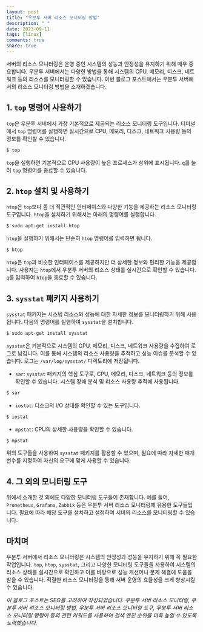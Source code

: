 ```yaml
---
layout: post
title: "우분투 서버 리소스 모니터링 방법"
description: " "
date: 2023-09-11
tags: [linux]
comments: true
share: true
---
```


서버의 리소스 모니터링은 운영 중인 시스템의 성능과 안정성을 유지하기 위해 매우 중요합니다. 우분투 서버에서는 다양한 방법을 통해 시스템의 CPU, 메모리, 디스크, 네트워크 등의 리소스를 모니터링할 수 있습니다. 이번 블로그 포스트에서는 우분투 서버에서의 리소스 모니터링 방법을 소개하겠습니다.

## 1. `top` 명령어 사용하기

`top`은 우분투 서버에서 가장 기본적으로 제공되는 리소스 모니터링 도구입니다. 터미널에서 `top` 명령어를 실행하면 실시간으로 CPU, 메모리, 디스크, 네트워크 사용량 등의 정보를 확인할 수 있습니다.

```bash
$ top
```

`top`을 실행하면 기본적으로 CPU 사용량이 높은 프로세스가 상위에 표시됩니다. `q`를 눌러 `top` 명령어를 종료할 수 있습니다.

## 2. `htop` 설치 및 사용하기

`htop`은 `top`보다 좀 더 직관적인 인터페이스와 다양한 기능을 제공하는 리소스 모니터링 도구입니다. `htop`을 설치하기 위해서는 아래의 명령어를 실행합니다.

```bash
$ sudo apt-get install htop
```

`htop`을 실행하기 위해서는 단순히 `htop` 명령어를 입력하면 됩니다.

```bash
$ htop
```

`htop`은 `top`과 비슷한 인터페이스를 제공하지만 더 상세한 정보와 편리한 기능을 제공합니다. 사용자는 `htop`에서 우분투 서버의 리소스 상태를 실시간으로 확인할 수 있습니다. `q`를 입력하여 `htop`을 종료할 수 있습니다.

## 3. `sysstat` 패키지 사용하기

`sysstat` 패키지는 시스템 리소스와 성능에 대한 자세한 정보를 모니터링하기 위해 사용됩니다. 다음의 명령어를 실행하여 `sysstat`을 설치합니다.

```bash
$ sudo apt-get install sysstat
```

`sysstat`은 기본적으로 시스템의 CPU, 메모리, 디스크, 네트워크 사용량을 수집하여 로그로 남깁니다. 이를 통해 시스템의 리소스 사용량을 추적하고 성능 이슈를 분석할 수 있습니다. 로그는 `/var/log/sysstat/` 디렉토리에 저장됩니다.

- `sar`: `sysstat` 패키지의 핵심 도구로, CPU, 메모리, 디스크, 네트워크 등의 정보를 확인할 수 있습니다. 시스템 장애 분석 및 리소스 사용량 추적에 사용됩니다.

```bash
$ sar
```

- `iostat`: 디스크의 I/O 상태를 확인할 수 있는 도구입니다.

```bash
$ iostat
```

- `mpstat`: CPU의 상세한 사용량을 확인할 수 있습니다.

```bash
$ mpstat
```

위의 도구들을 사용하여 `sysstat` 패키지를 활용할 수 있으며, 필요에 따라 자세한 매개변수를 지정하여 자신의 요구에 맞게 사용할 수 있습니다.

## 4. 그 외의 모니터링 도구

위에서 소개한 것 외에도 다양한 모니터링 도구들이 존재합니다. 예를 들어, `Prometheus`, `Grafana`, `Zabbix` 등은 우분투 서버 리소스 모니터링에 유용한 도구들입니다. 필요에 따라 해당 도구를 설치하고 설정하여 서버의 리소스를 모니터링할 수 있습니다.

## 마치며

우분투 서버에서 리소스 모니터링은 시스템의 안정성과 성능을 유지하기 위해 꼭 필요한 작업입니다. `top`, `htop`, `sysstat`, 그리고 다양한 모니터링 도구들을 사용하여 시스템의 리소스 상태를 실시간으로 확인하고 이를 바탕으로 성능 개선이나 문제 해결에 도움을 받을 수 있습니다. 적절한 리소스 모니터링을 통해 서버 운영의 효율성을 크게 향상시킬 수 있습니다.

_이 블로그 포스트는 SEO를 고려하여 작성되었습니다. 우분투 서버 리소스 모니터링, 우분투 서버 리소스 모니터링 방법, 우분투 서버 리소스 모니터링 도구, 우분투 서버 리소스 모니터링 명령어 등의 관련 키워드를 사용하여 검색 엔진 순위를 더욱 높일 수 있도록 노력했습니다._